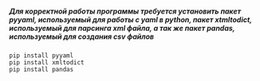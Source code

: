 ##### Для корректной работы программы требуется установить пакет pyyaml, используемый для работы с yaml в python, пакет xtmltodict, используемый для парсинга xml файла, а так же пакет pandas, используемый для создания csv файлов

```commandline
pip install pyyaml
pip install xmltodict
pip install pandas
```
